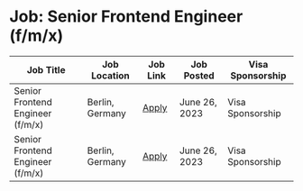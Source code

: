 # Job: Senior Frontend Engineer (f/m/x)

| Job Title | Job Location | Job Link | Job Posted | Visa Sponsorship |
| --- | --- | --- | --- | --- |
| Senior Frontend Engineer (f/m/x) | Berlin, Germany | [Apply](https://apply.workable.com/gigs/j/259E3FB49A/) | June 26, 2023 | Visa Sponsorship |
| Senior Frontend Engineer (f/m/x) | Berlin, Germany | [Apply](https://apply.workable.com/gigs/j/259E3FB49A/) | June 26, 2023 | Visa Sponsorship |
